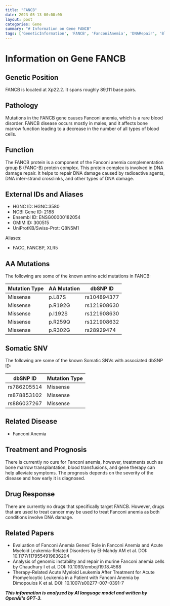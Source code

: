 ```yaml
---
title: "FANCB"
date: 2023-05-13 00:00:00
layout: post
categories: Gene
summary: "# Information on Gene FANCB"
tags: ['GeneticInformation', 'FANCB', 'FanconiAnemia', 'DNARepair', 'BloodDisorder', 'Mutation', 'Treatment', 'Prognosis']
---
```


# Information on Gene FANCB

## Genetic Position
FANCB is located at Xp22.2. It spans roughly 89,111 base pairs.

## Pathology
Mutations in the FANCB gene causes Fanconi anemia, which is a rare blood disorder. FANCB disease occurs mostly in males, and it affects bone marrow function leading to a decrease in the number of all types of blood cells.

## Function
The FANCB protein is a component of the Fanconi anemia complementation group B (FANC-B) protein complex. This protein complex is involved in DNA damage repair. It helps to repair DNA damage caused by radioactive agents, DNA inter-strand crosslinks, and other types of DNA damage.

## External IDs and Aliases
- HGNC ID: HGNC:3580
- NCBI Gene ID: 2188
- Ensembl ID: ENSG00000182054
- OMIM ID: 300515
- UniProtKB/Swiss-Prot: Q8N5M1

Aliases:
- FACC, FANCBP, XLR5

## AA Mutations
The following are some of the known amino acid mutations in FANCB:

|Mutation Type|AA Mutation|dbSNP ID|
|---|---|---|
|Missense|p.L87S|rs104894377|
|Missense|p.R192G|rs121908630|
|Missense|p.I192S|rs121908630|
|Missense|p.R259Q|rs121908632|
|Missense|p.R302G|rs28929474|

## Somatic SNV
The following are some of the known Somatic SNVs with associated dbSNP ID:

|dbSNP ID|Mutation Type|
|---|---|
|rs786205514|Missense|
|rs878853102|Missense|
|rs886037267|Missense|

## Related Disease
- Fanconi Anemia

## Treatment and Prognosis
There is currently no cure for Fanconi anemia, however, treatments such as bone marrow transplantation, blood transfusions, and gene therapy can help alleviate symptoms. The prognosis depends on the severity of the disease and how early it is diagnosed.

## Drug Response
There are currently no drugs that specifically target FANCB. However, drugs that are used to treat cancer may be used to treat Fanconi anemia as both conditions involve DNA damage.

## Related Papers
- Evaluation of Fanconi Anemia Genes’ Role in Fanconi Anemia and Acute Myeloid Leukemia-Related Disorders by El-Mahdy AM et al. DOI: 10.1177/1179554919836204 
- Analysis of genomic instability and repair in murine Fanconi anemia cells by Chaudhury I et al. DOI: 10.1093/emboj/19.18.4568
- Therapy-Related Acute Myeloid Leukemia After Treatment for Acute Promyelocytic Leukemia in a Patient with Fanconi Anemia by Dimopoulos K et al. DOI: 10.1007/s00277-007-0391-7

**_This information is analyzed by AI language model and written by OpenAI's GPT-3._**